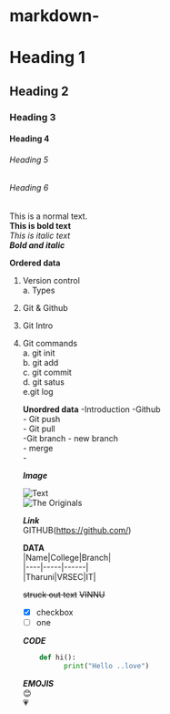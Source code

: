 # markdown-

# Heading 1

## Heading 2

### Heading 3

#### Heading 4

###### Heading 5

###### Heading 6

This is a normal text.       
**This is bold text**     
*This is italic text*      
***Bold and italic***    


**Ordered data**
1. Version control    
    a. Types   
2. Git & Github     
3. Git Intro    
4. Git commands  
    a. git init   
    b. git add    
    c. git commit    
    d. git satus  
    e.git log
    
    
    **Unordred data**
    -Introduction
    -Github  
       - Git push    
       - Git pull   
      -Git branch
        - new branch     
        - merge    
        -
        
        
   ***Image***
   
   ![Text](https://pngimg.com/uploads/github/github_PNG17.png)  
   ![The Originals](https://upload.wikimedia.org/wikipedia/en/b/ba/TO_cast.jpeg)    
   
   
   
   ***Link***      
   GITHUB(https://github.com/)      
   
   
   **DATA**   
   |Name|College|Branch|            
   |----|-----|------|   
   |Tharuni|VRSEC|IT|    
   
   
   ~~struck out text~~     ~~VINNU~~   
   
   - [x] checkbox    
   - [ ] one    

    ***CODE***      
    ``` python     
        def hi():  
              print("Hello ..love")     
    ```           
    
    
    ***EMOJIS***    
    :blush:       
   :heartpulse:   
